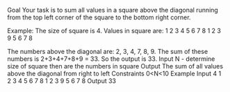 Goal
Your task is to sum all values in a square above the diagonal running from the top left corner of the square to the bottom right corner.

Example: The size of square is 4.
Values in square are:
1 2 3 4
5 6 7 8
1 2 3 9
5 6 7 8

The numbers above the diagonal are: 2, 3, 4, 7, 8, 9.
The sum of these numbers is 2+3+4+7+8+9 = 33.
So the output is 33.
Input
N - determine size of square
then are the numbers in square
Output
The sum of all values above the diagonal from right to left
Constraints
0<N<10
Example
Input
4
1
2
3
4
5
6
7
8
1
2
3
9
5
6
7
8
Output
33